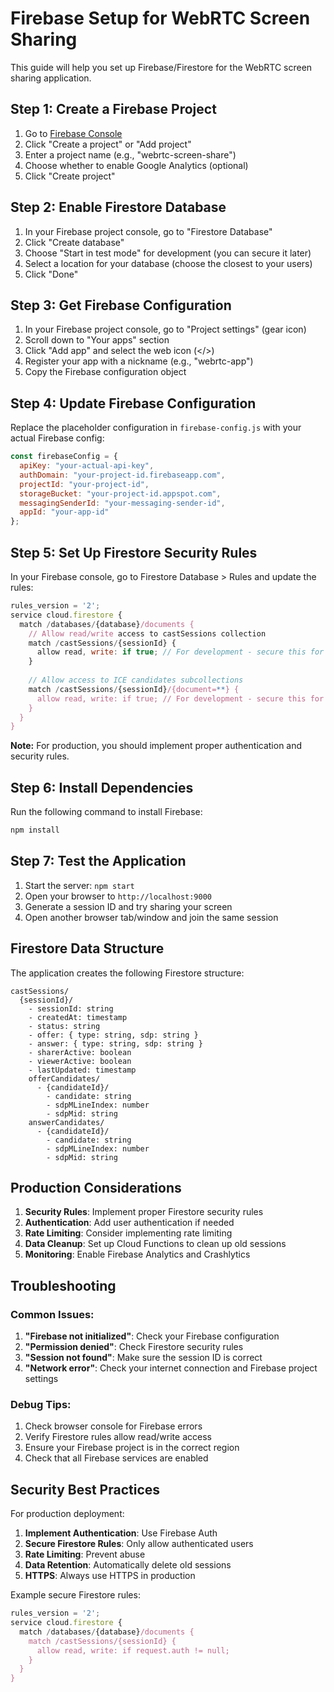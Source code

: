 # Firebase Setup for WebRTC Screen Sharing

This guide will help you set up Firebase/Firestore for the WebRTC screen sharing application.

## Step 1: Create a Firebase Project

1. Go to [Firebase Console](https://console.firebase.google.com/)
2. Click "Create a project" or "Add project"
3. Enter a project name (e.g., "webrtc-screen-share")
4. Choose whether to enable Google Analytics (optional)
5. Click "Create project"

## Step 2: Enable Firestore Database

1. In your Firebase project console, go to "Firestore Database"
2. Click "Create database"
3. Choose "Start in test mode" for development (you can secure it later)
4. Select a location for your database (choose the closest to your users)
5. Click "Done"

## Step 3: Get Firebase Configuration

1. In your Firebase project console, go to "Project settings" (gear icon)
2. Scroll down to "Your apps" section
3. Click "Add app" and select the web icon (</>)
4. Register your app with a nickname (e.g., "webrtc-app")
5. Copy the Firebase configuration object

## Step 4: Update Firebase Configuration

Replace the placeholder configuration in `firebase-config.js` with your actual Firebase config:

```javascript
const firebaseConfig = {
  apiKey: "your-actual-api-key",
  authDomain: "your-project-id.firebaseapp.com",
  projectId: "your-project-id",
  storageBucket: "your-project-id.appspot.com",
  messagingSenderId: "your-messaging-sender-id",
  appId: "your-app-id"
};
```

## Step 5: Set Up Firestore Security Rules

In your Firebase console, go to Firestore Database > Rules and update the rules:

```javascript
rules_version = '2';
service cloud.firestore {
  match /databases/{database}/documents {
    // Allow read/write access to castSessions collection
    match /castSessions/{sessionId} {
      allow read, write: if true; // For development - secure this for production
    }
    
    // Allow access to ICE candidates subcollections
    match /castSessions/{sessionId}/{document=**} {
      allow read, write: if true; // For development - secure this for production
    }
  }
}
```

**Note:** For production, you should implement proper authentication and security rules.

## Step 6: Install Dependencies

Run the following command to install Firebase:

```bash
npm install
```

## Step 7: Test the Application

1. Start the server: `npm start`
2. Open your browser to `http://localhost:9000`
3. Generate a session ID and try sharing your screen
4. Open another browser tab/window and join the same session

## Firestore Data Structure

The application creates the following Firestore structure:

```
castSessions/
  {sessionId}/
    - sessionId: string
    - createdAt: timestamp
    - status: string
    - offer: { type: string, sdp: string }
    - answer: { type: string, sdp: string }
    - sharerActive: boolean
    - viewerActive: boolean
    - lastUpdated: timestamp
    offerCandidates/
      - {candidateId}/
        - candidate: string
        - sdpMLineIndex: number
        - sdpMid: string
    answerCandidates/
      - {candidateId}/
        - candidate: string
        - sdpMLineIndex: number
        - sdpMid: string
```

## Production Considerations

1. **Security Rules**: Implement proper Firestore security rules
2. **Authentication**: Add user authentication if needed
3. **Rate Limiting**: Consider implementing rate limiting
4. **Data Cleanup**: Set up Cloud Functions to clean up old sessions
5. **Monitoring**: Enable Firebase Analytics and Crashlytics

## Troubleshooting

### Common Issues:

1. **"Firebase not initialized"**: Check your Firebase configuration
2. **"Permission denied"**: Check Firestore security rules
3. **"Session not found"**: Make sure the session ID is correct
4. **"Network error"**: Check your internet connection and Firebase project settings

### Debug Tips:

1. Check browser console for Firebase errors
2. Verify Firestore rules allow read/write access
3. Ensure your Firebase project is in the correct region
4. Check that all Firebase services are enabled

## Security Best Practices

For production deployment:

1. **Implement Authentication**: Use Firebase Auth
2. **Secure Firestore Rules**: Only allow authenticated users
3. **Rate Limiting**: Prevent abuse
4. **Data Retention**: Automatically delete old sessions
5. **HTTPS**: Always use HTTPS in production

Example secure Firestore rules:

```javascript
rules_version = '2';
service cloud.firestore {
  match /databases/{database}/documents {
    match /castSessions/{sessionId} {
      allow read, write: if request.auth != null;
    }
  }
}
``` 